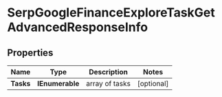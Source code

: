 # SerpGoogleFinanceExploreTaskGetAdvancedResponseInfo


## Properties

| Name | Type | Description | Notes |
|------------ | ------------- | ------------- | -------------|
**Tasks** | **IEnumerable<SerpGoogleFinanceExploreTaskGetAdvancedTaskInfo>** | array of tasks |[optional]|